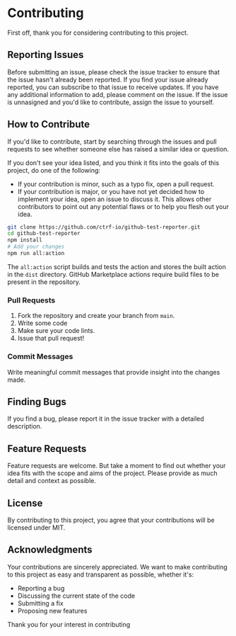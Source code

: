 # Contributing

First off, thank you for considering contributing to this project.

## Reporting Issues

Before submitting an issue, please check the issue tracker to ensure that the
issue hasn't already been reported. If you find your issue already reported, you
can subscribe to that issue to receive updates. If you have any additional
information to add, please comment on the issue. If the issue is unnasigned and
you'd like to contribute, assign the issue to yourself.

## How to Contribute

If you'd like to contribute, start by searching through the issues and pull
requests to see whether someone else has raised a similar idea or question.

If you don't see your idea listed, and you think it fits into the goals of this
project, do one of the following:

- If your contribution is minor, such as a typo fix, open a pull request.
- If your contribution is major, or you have not yet decided how to implement
  your idea, open an issue to discuss it. This allows other contributors to
  point out any potential flaws or to help you flesh out your idea.

```bash
git clone https://github.com/ctrf-io/github-test-reporter.git
cd github-test-reporter
npm install
# Add your changes
npm run all:action
```

The `all:action` script builds and tests the action and stores the built action
in the `dist` directory. GitHub Marketplace actions require build files to be
present in the repository.

### Pull Requests

1. Fork the repository and create your branch from `main`.
2. Write some code
3. Make sure your code lints.
4. Issue that pull request!

### Commit Messages

Write meaningful commit messages that provide insight into the changes made.

## Finding Bugs

If you find a bug, please report it in the issue tracker with a detailed
description.

## Feature Requests

Feature requests are welcome. But take a moment to find out whether your idea
fits with the scope and aims of the project. Please provide as much detail and
context as possible.

## License

By contributing to this project, you agree that your contributions will be
licensed under MIT.

## Acknowledgments

Your contributions are sincerely appreciated. We want to make contributing to
this project as easy and transparent as possible, whether it's:

- Reporting a bug
- Discussing the current state of the code
- Submitting a fix
- Proposing new features

Thank you for your interest in contributing
